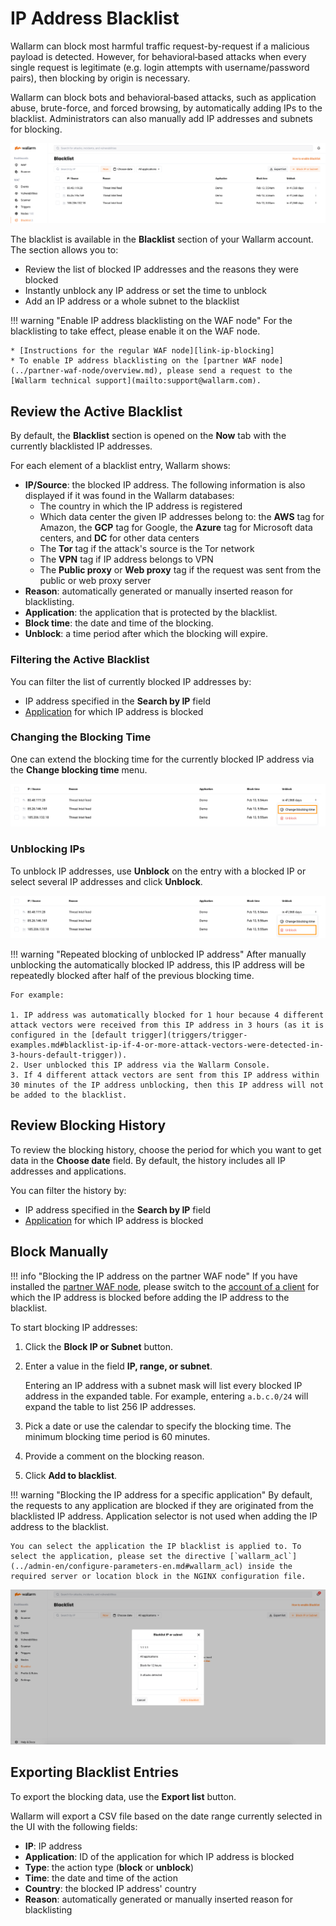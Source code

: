 [link-ip-blocking]:     ../admin-en/configure-ip-blocking-en.md
[doc-apps-link]:        settings/applications.md

[img-blacklist]:        ../images/user-guides/blacklist/blacklist.png
[img-blacklist-add]:        ../images/user-guides/blacklist/ip-blacklisting.png
[img-blacklist-change-time]: ../images/user-guides/blacklist/blacklist-contextual-change-time.png
[img-blacklist-unblock]: ../images/user-guides/blacklist/blacklist-contextual-unblock.png

# IP Address Blacklist

Wallarm can block most harmful traffic request-by-request if a malicious payload is detected. However, for behavioral‑based attacks when every single request is legitimate (e.g. login attempts with username/password pairs), then blocking by origin is necessary.

Wallarm can block bots and behavioral‑based attacks, such as application abuse, brute-force, and forced browsing, by automatically adding IPs to the blacklist. Administrators can also manually add IP addresses and subnets for blocking.

![!Blacklist tab overview][img-blacklist]

The blacklist is available in the **Blacklist** section of your Wallarm account. The section allows you to:

* Review the list of blocked IP addresses and the reasons they were blocked
* Instantly unblock any IP address or set the time to unblock
* Add an IP address or a whole subnet to the blacklist

!!! warning "Enable IP address blacklisting on the WAF node"
    For the blacklisting to take effect, please enable it on the WAF node.
    
    * [Instructions for the regular WAF node][link-ip-blocking]
    * To enable IP address blacklisting on the [partner WAF node](../partner-waf-node/overview.md), please send a request to the [Wallarm technical support](mailto:support@wallarm.com).

## Review the Active Blacklist

By default, the **Blacklist** section is opened on the **Now** tab with the currently blacklisted IP addresses.

For each element of a blacklist entry, Wallarm shows:

* **IP/Source**: the blocked IP address. The following information is also displayed if it was found in the Wallarm databases:
    * The country in which the IP address is registered
    * Which data center the given IP addresses belong to: the **AWS** tag for Amazon, the **GCP** tag for Google, the **Azure** tag for Microsoft data centers, and **DC** for other data centers
    * The **Tor** tag if the attack's source is the Tor network
    * The **VPN** tag if IP address belongs to VPN
    * The **Public proxy** or **Web proxy** tag if the request was sent from the public or web proxy server
* **Reason**: automatically generated or manually inserted reason for blacklisting.
* **Application**: the application that is protected by the blacklist.
* **Block time**: the date and time of the blocking.
* **Unblock**: a time period after which the blocking will expire.

### Filtering the Active Blacklist

You can filter the list of currently blocked IP addresses by:

* IP address specified in the **Search by IP** field
* [Application][doc-apps-link] for which IP address is blocked

### Changing the Blocking Time

One can extend the blocking time for the currently blocked IP address via the **Change blocking time** menu.

![!Change blocking time][img-blacklist-change-time]

### Unblocking IPs

To unblock IP addresses, use **Unblock** on the entry with a blocked IP or select several IP addresses and click **Unblock**.

![!Unblock IP][img-blacklist-unblock]

!!! warning "Repeated blocking of unblocked IP address"
    After manually unblocking the automatically blocked IP address, this IP address will be repeatedly blocked after half of the previous blocking time.

    For example:

    1. IP address was automatically blocked for 1 hour because 4 different attack vectors were received from this IP address in 3 hours (as it is configured in the [default trigger](triggers/trigger-examples.md#blacklist-ip-if-4-or-more-attack-vectors-were-detected-in-3-hours-default-trigger)).
    2. User unblocked this IP address via the Wallarm Console.
    3. If 4 different attack vectors are sent from this IP address within 30 minutes of the IP address unblocking, then this IP address will not be added to the blacklist.

## Review Blocking History

To review the blocking history, choose the period for which you want to get data in the **Choose date** field. By default, the history includes all IP addresses and applications.

You can filter the history by:

* IP address specified in the **Search by IP** field
* [Application][doc-apps-link] for which IP address is blocked

## Block Manually

!!! info "Blocking the IP address on the partner WAF node"
    If you have installed the [partner WAF node](../partner-waf-node/overview.md), please switch to the [account of a client](../partner-waf-node/overview.md#partner-account-components) for which the IP address is blocked before adding the IP address to the blacklist.

To start blocking IP addresses:

1. Click the **Block IP or Subnet** button.
2. Enter a value in the field **IP, range, or subnet**.

    Entering an IP address with a subnet mask will list every blocked IP address in the expanded table. For example, entering `a.b.c.0/24` will expand the table to list 256 IP addresses.
3. Pick a date or use the calendar to specify the blocking time. The minimum blocking time period is 60 minutes.
4. Provide a comment on the blocking reason.
5. Click **Add to blacklist**.

!!! warning "Blocking the IP address for a specific application"
    By default, the requests to any application are blocked if they are originated from the blacklisted IP address. Application selector is not used when adding the IP address to the blacklist.

    You can select the application the IP blacklist is applied to. To select the application, please set the directive [`wallarm_acl`](../admin-en/configure-parameters-en.md#wallarm_acl) inside the required server or location block in the NGINX configuration file.

![!Adding to blacklist][img-blacklist-add]

## Exporting Blacklist Entries

To export the blocking data, use the **Export list** button.

Wallarm will export a CSV file based on the date range currently selected in the UI with the following fields:

* **IP**: IP address
* **Application**: ID of the application for which IP address is blocked
* **Type**: the action type (**block** or **unblock**)
* **Time**: the date and time of the action
* **Country**: the blocked IP address' country
* **Reason**: automatically generated or manually inserted reason for blacklisting
